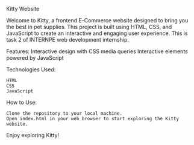 Kitty Website

Welcome to Kitty, a frontend E-Commerce website  designed to bring you the best in pet supplies. This project is built using HTML, CSS, and JavaScript to create an interactive and engaging user experience.
This is task 2 of INTERNPE web development internship. 

Features:
    Interactive design with CSS media queries
    Interactive elements powered by JavaScript

Technologies Used:

    HTML
    CSS 
    JavaScript

How to Use:

    Clone the repository to your local machine.
    Open index.html in your web browser to start exploring the Kitty website.

Enjoy exploring Kitty!
